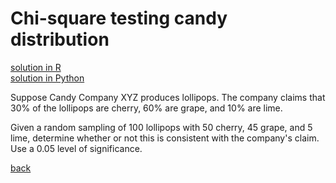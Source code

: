 # Chi-square testing candy distribution

[solution in R](solution-r.md) <br>
[solution in Python](solution-python.md)

Suppose Candy Company XYZ produces lollipops. The company claims that 30% of the lollipops are cherry, 60% are grape, and 10% are lime.

Given a random sampling of 100 lollipops with 50 cherry, 45 grape, and 5 lime, determine whether or not this is consistent with the company's claim. Use a 0.05 level of significance.

[back](https://project-dmaestro.github.io/data-interview-qs/)
